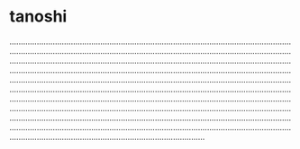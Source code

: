 # tanoshi
..............................................................................................................................................................................................................................................................................................................................................................................................................................................................................................................................................................................................................................................................................................................................................................................................................................................................................................................................................................................................................................................................................................................................................................................................................................................................................................................................................................................